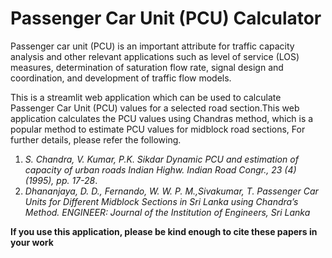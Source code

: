# Passenger Car Unit (PCU) Calculator 

Passenger car unit (PCU) is an important attribute for traffic capacity analysis and other relevant applications such as level of service (LOS) measures, determination of saturation flow rate, signal design and coordination, and development of traffic flow models.

This is a streamlit web application which can be used to calculate Passenger Car Unit (PCU) values for a selected road section.This web application calculates the PCU values using Chandras method, which is a popular method to estimate PCU values for midblock road sections, For further details, please refer the following. 

1. *S. Chandra, V. Kumar, P.K. Sikdar Dynamic PCU and estimation of capacity of urban roads Indian Highw. Indian Road Congr., 23 (4) (1995), pp. 17-28*.
2. *Dhananjaya, D. D., Fernando, W. W. P. M.,Sivakumar, T. Passenger Car Units for Different Midblock Sections in Sri Lanka using Chandra’s Method. ENGINEER: Journal of the Institution of Engineers, Sri Lanka*

**If you use this application, please be kind enough to cite these papers in your work**
